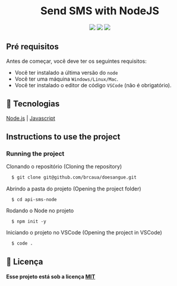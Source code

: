                                                                                             
<h1 align="center">Send SMS with NodeJS</h1>
<p align="center" aria-label="Versão do Node" href="https://github.com/nodejs/node/blob/master/doc/changelogs/CHANGELOG_V12.md#12.14.1">
    <img src="https://img.shields.io/badge/node.js@lts-12.14.1-informational?logo=Node.JS"></img>
    <img src="https://img.shields.io/github/repo-size/brcaua/api-sms-node"></img>
    <img src="https://img.shields.io/github/contributors/brcaua/api-sms-node"></img>
</p>


## Pré requisitos

Antes de começar, você deve ter os seguintes requisitos:
<!--- These are just example requirements. Add, duplicate or remove as required --->
* Você ter instalado a última versão do `node`
* Você ter uma máquina `Windows/Linux/Mac`.
* Você ter instalado o editor de código `VSCode` (não é obrigatório).

## :rocket: Tecnologias

[Node.js](https://nodejs.org/en/)
| [Javascript](https://developer.mozilla.org/pt-BR/docs/Aprender/JavaScript)


## Instructions to use the project

  ### Running the project
  Clonando o repositório (Cloning the repository)
```sh
  $ git clone git@github.com/brcaua/doesangue.git
```
  Abrindo a pasta do projeto (Opening the project folder)
```
  $ cd api-sms-node
```
  Rodando o Node no projeto
```
  $ npm init -y
```
  Iniciando o projeto no VSCode (Opening the project in VSCode)
```
  $ code .
```
## :memo: Licença

#### Esse projeto está sob a licença [MIT](./LICENSE)

